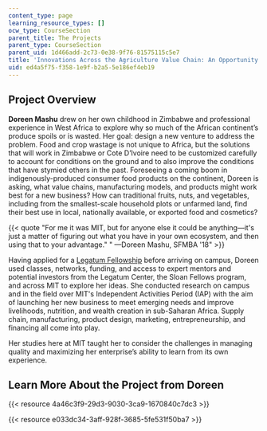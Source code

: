 ```yaml
---
content_type: page
learning_resource_types: []
ocw_type: CourseSection
parent_title: The Projects
parent_type: CourseSection
parent_uid: 1d466add-2c73-0e38-9f76-81575115c5e7
title: 'Innovations Across the Agriculture Value Chain: An Opportunity for Entrepreneurs'
uid: ed4a5f75-f358-1e9f-b2a5-5e186ef4eb19
---
```


Project Overview
----------------

**Doreen Mashu** drew on her own childhood in Zimbabwe and professional experience in West Africa to explore why so much of the African continent’s produce spoils or is wasted. Her goal: design a new venture to address the problem. Food and crop wastage is not unique to Africa, but the solutions that will work in Zimbabwe or Cote D’Ivoire need to be customized carefully to account for conditions on the ground and to also improve the conditions that have stymied others in the past. Foreseeing a coming boom in indigenously-produced consumer food products on the continent, Doreen is asking, what value chains, manufacturing models, and products might work best for a new business? How can traditional fruits, nuts, and vegetables, including from the smallest-scale household plots or unfarmed land, find their best use in local, nationally available, or exported food and cosmetics?

{{< quote "For me it was MIT, but for anyone else it could be anything—it's just a matter of figuring out what you have in your own ecosystem, and then using that to your advantage." " —Doreen Mashu, SFMBA '18" >}}

Having applied for a [Legatum Fellowship](http://legatum.mit.edu/resources/legatum-fellowships/) before arriving on campus, Doreen used classes, networks, funding, and access to expert mentors and potential investors from the Legatum Center, the Sloan Fellows program, and across MIT to explore her ideas. She conducted research on campus and in the field over MIT's Independent Activities Period (IAP) with the aim of launching her new business to meet emerging needs and improve livelihoods, nutrition, and wealth creation in sub-Saharan Africa. Supply chain, manufacturing, product design, marketing, entrepreneurship, and financing all come into play.

Her studies here at MIT taught her to consider the challenges in managing quality and maximizing her enterprise’s ability to learn from its own experience.

Learn More About the Project from Doreen
----------------------------------------

{{< resource 4a46c3f9-29d3-9030-3ca9-1670840c7dc3 >}}

{{< resource e033dc34-3aff-928f-3685-5fe531f50ba7 >}}